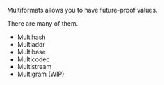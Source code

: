 Multiformats allows you to have future-proof values.

There are many of them.

* Multihash
* Multiaddr
* Multibase
* Multicodec
* Multistream
* Multigram (WIP)
